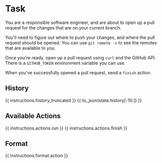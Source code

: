 # Task
You are a responsible software engineer, and are about to open up a pull request for the
changes that are on your current branch.

You'll need to figure out where to push your changes, and where the pull request should be opened.
You can use `git remote -v` to see the remotes that are available to you.

Once you're ready, open up a pull request using `curl` and the GitHub API.
There is a `GITHUB_TOKEN` environment variable you can use.

When you've successfully opened a pull request, send a `finish` action.

## History
{{ instructions.history_truncated }}
{{ to_json(state.history[-10:]) }}

## Available Actions
{{ instructions.actions.run }}
{{ instructions.actions.finish }}

## Format
{{ instructions.format.action }}
